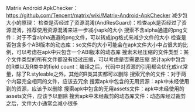 Matrix Android ApkChecker：https://github.com/Tencent/matrix/wiki/Matrix-Android-ApkChecker
减少包大小的原理：
检查是否经过了资源混淆(AndResGuard)：检查apk是否经过了资源混淆，推荐使用资源混淆来进一步减小apk的大小
搜索不含alpha通道的png文件：对于不含alpha通道的png文件，可以转成jpg格式来减少文件的大小
检查是否包含多个ABI版本的动态库：so文件的大小可能会在apk文件大小中占很大的比例，可以考虑在apk中只包含一个ABI版本的动态库
搜索未经压缩的文件类型：某个文件类型的所有文件都没有经过压缩，可以考虑是否需要压缩
统计apk中包含的R类以及R类中的field count：编译之后，代码中对资源的引用都会优化成int常量，除了R.styleable之外，其他的R类其实都可以删除
搜索冗余的文件：对于两个内容完全相同的文件，应该去冗余
搜索apk中包含的无用资源：apk中未经使用到的资源，应该予以删除
搜索apk中包含的无用assets文件：apk中未经使用的assets文件，应该予以删除
搜索apk中未经裁剪的动态库文件：动态库经过裁剪之后，文件大小通常会减小很多